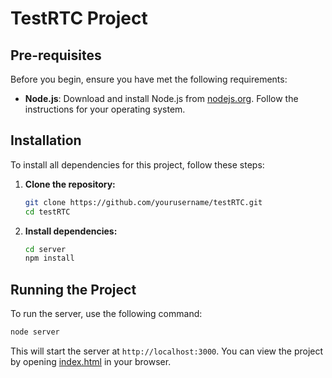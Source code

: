 # TestRTC Project

## Pre-requisites

Before you begin, ensure you have met the following requirements:

- **Node.js**: Download and install Node.js from [nodejs.org](https://nodejs.org/). Follow the instructions for your operating system.

## Installation

To install all dependencies for this project, follow these steps:

1. **Clone the repository:**
    ```sh
    git clone https://github.com/yourusername/testRTC.git
    cd testRTC
    ```

2. **Install dependencies:**
    ```sh
    cd server
    npm install
    ```

## Running the Project

To run the server, use the following command:

```sh
node server
```

This will start the server at `http://localhost:3000`. You can view the project by opening [index.html](https://github.com/trunghoang2002/TestWebRTC/blob/main/index.html) in your browser.
